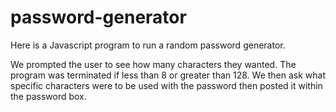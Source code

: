 # password-generator

Here is a Javascript program to run a random password generator.

We prompted the user to see how many characters they wanted.
The program was terminated if less than 8 or greater than 128.
We then ask what specific characters were to be used with the password then posted it within the password box.



